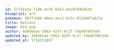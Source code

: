 ```yaml
---
id: 5c724a3a-f196-4c56-8163-4e2078dbdb16
blueprint: art
pokemon: d07fcb80-80ea-4ec2-9c5c-65160d7a823a
title: Rattata
image: 019.png
author: 4d8d6ede-5963-429f-9c2f-74b897007e0c
updated_by: 4d8d6ede-5963-429f-9c2f-74b897007e0c
updated_at: 1716151897
---
```

